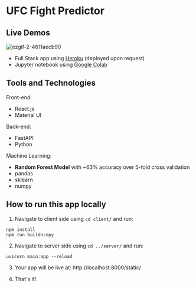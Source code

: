 # UFC Fight Predictor

## Live Demos

![ezgif-2-4611aecb90](https://user-images.githubusercontent.com/55030581/215596284-6a93e9f8-0453-4dbd-bcdf-3cfe1ae5c11b.gif)


- Full Stack app using [Heroku](https://ufc-fight-predictor.herokuapp.com/static/) (deployed upon request)
- Jupyter notebook using [Google Colab](https://colab.research.google.com/drive/17iKQNxBbhu-wyfHT3-4jyK4RL7kIiuQH?usp=sharing)

## Tools and Technologies

Front-end:
* React.js
* Material UI

Back-end:
* FastAPI
* Python

Machine Learning:
*  **Random Forest Model** with ~63% accuracy over 5-fold cross validation
*  pandas
*  sklearn
*  numpy

## How to run this app locally

1. Navigate to client side using ```cd client/``` and run:
```
npm install
npm run buildncopy
```

2. Navigate to server side using ```cd ../server/``` and run:
```
uvicorn main:app --reload
```

3. Your app will be live at: http://localhost:8000/static/

4. That's it!
